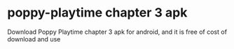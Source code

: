 # poppy-playtime chapter 3 apk
Download Poppy Playtime chapter 3 apk for android, and it is free of cost of download and use

